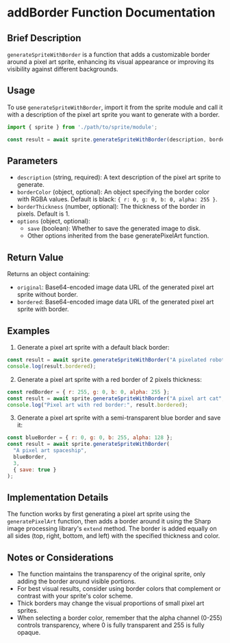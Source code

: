 # addBorder Function Documentation

## Brief Description
`generateSpriteWithBorder` is a function that adds a customizable border around a pixel art sprite, enhancing its visual appearance or improving its visibility against different backgrounds.

## Usage
To use `generateSpriteWithBorder`, import it from the sprite module and call it with a description of the pixel art sprite you want to generate with a border.

```javascript
import { sprite } from './path/to/sprite/module';

const result = await sprite.generateSpriteWithBorder(description, borderColor, borderThickness, options);
```

## Parameters
- `description` (string, required): A text description of the pixel art sprite to generate.
- `borderColor` (object, optional): An object specifying the border color with RGBA values. Default is black: `{ r: 0, g: 0, b: 0, alpha: 255 }`.
- `borderThickness` (number, optional): The thickness of the border in pixels. Default is 1.
- `options` (object, optional):
  - `save` (boolean): Whether to save the generated image to disk.
  - Other options inherited from the base generatePixelArt function.

## Return Value
Returns an object containing:
- `original`: Base64-encoded image data URL of the generated pixel art sprite without border.
- `bordered`: Base64-encoded image data URL of the generated pixel art sprite with border.

## Examples

1. Generate a pixel art sprite with a default black border:
```javascript
const result = await sprite.generateSpriteWithBorder("A pixelated robot");
console.log(result.bordered);
```

2. Generate a pixel art sprite with a red border of 2 pixels thickness:
```javascript
const redBorder = { r: 255, g: 0, b: 0, alpha: 255 };
const result = await sprite.generateSpriteWithBorder("A pixel art cat", redBorder, 2);
console.log("Pixel art with red border:", result.bordered);
```

3. Generate a pixel art sprite with a semi-transparent blue border and save it:
```javascript
const blueBorder = { r: 0, g: 0, b: 255, alpha: 128 };
const result = await sprite.generateSpriteWithBorder(
  "A pixel art spaceship", 
  blueBorder, 
  3, 
  { save: true }
);
```

## Implementation Details
The function works by first generating a pixel art sprite using the `generatePixelArt` function, then adds a border around it using the Sharp image processing library's `extend` method. The border is added equally on all sides (top, right, bottom, and left) with the specified thickness and color.

## Notes or Considerations
- The function maintains the transparency of the original sprite, only adding the border around visible portions.
- For best visual results, consider using border colors that complement or contrast with your sprite's color scheme.
- Thick borders may change the visual proportions of small pixel art sprites.
- When selecting a border color, remember that the alpha channel (0-255) controls transparency, where 0 is fully transparent and 255 is fully opaque.